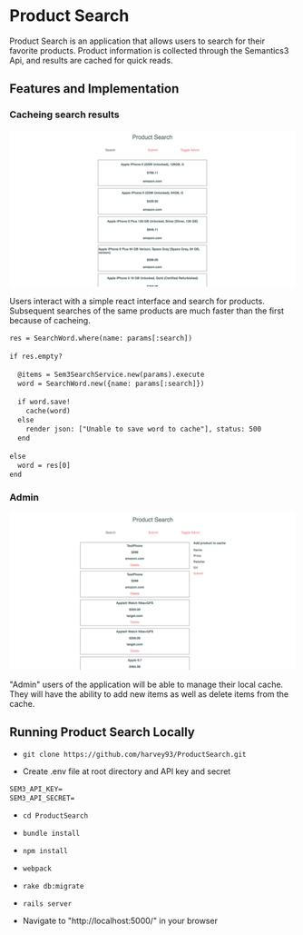 # Product Search

Product Search is an application that allows users to search for their favorite products. Product information is collected through the Semantics3 Api, and results are cached for quick reads.

## Features and Implementation

### Cacheing search results

![Search](assets/search.png)

Users interact with a simple react interface and search for products. Subsequent searches of the same products are much faster than the first because of cacheing.

```
res = SearchWord.where(name: params[:search])

if res.empty?

  @items = Sem3SearchService.new(params).execute
  word = SearchWord.new({name: params[:search]})

  if word.save!
    cache(word)
  else
    render json: ["Unable to save word to cache"], status: 500
  end

else
  word = res[0]
end

```

### Admin

![Add/Delete](assets/add-del.png)

"Admin" users of the application will be able to manage their local cache. They will have the ability to add new items as well as delete items from the cache.

## Running Product Search Locally

* `git clone https://github.com/harvey93/ProductSearch.git`

* Create .env file at root directory and API key and secret
```
SEM3_API_KEY=
SEM3_API_SECRET=
```
* `cd ProductSearch`
* `bundle install`
* `npm install`
* `webpack`
* `rake db:migrate`
* `rails server`

* Navigate to "http://localhost:5000/" in your browser
